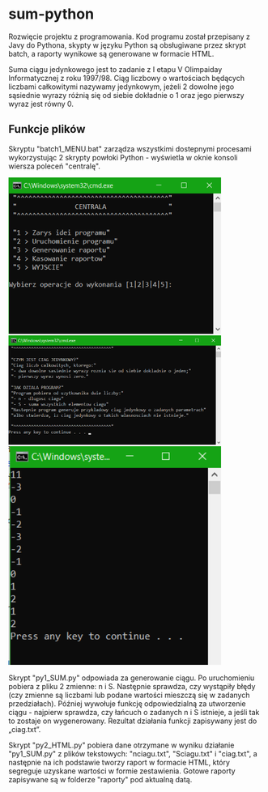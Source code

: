 # sum-python
Rozwięcie projektu z programowania. Kod programu został przepisany z Javy do Pythona, skypty w języku Python są obsługiwane przez skrypt batch,
a raporty wynikowe są generowane w formacie HTML.

Suma ciągu jedynkowego jest to zadanie z I etapu V Olimpaiday Informatycznej z roku 1997/98. 
Ciąg liczbowy o wartościach będących liczbami całkowitymi nazywamy jedynkowym, 
jeżeli 2 dowolne jego sąsiednie wyrazy różnią się od siebie dokładnie o 1 oraz jego pierwszy wyraz jest równy 0.

## Funkcje plików
Skryptu "batch1_MENU.bat" zarządza wszystkimi dostepnymi procesami wykorzystując 2 skrypty powłoki Python - wyświetla w oknie konsoli wiersza poleceń "centralę".

<img src="https://github.com/NcnKuba13/sum-python/blob/main/screens/menu0.png" width="420">

<img src="https://github.com/NcnKuba13/sum-python/blob/main/screens/menu1.png" width="420">

<img src="https://github.com/NcnKuba13/sum-python/blob/main/screens/2git.png" width="420">

Skrypt "py1_SUM.py" odpowiada za generowanie ciągu. Po uruchomieniu pobiera z pliku 2 zmienne: n i S. 
Następnie sprawdza, czy wystąpiły błędy (czy zmienne są liczbami lub podane wartości mieszczą się w zadanych przedziałach).
Później wywołuje funkcję odpowiedzialną za utworzenie ciągu - najpierw sprawdza, czy łańcuch o zadanych n i S istnieje, 
a jeśli tak to zostaje on wygenerowany. Rezultat działania funkcji zapisywany jest do „ciag.txt”.

Skrypt "py2_HTML.py" pobiera dane otrzymane w wyniku działanie "py1_SUM.py" z plików tekstowych: "nciagu.txt", "Sciagu.txt" i "ciag.txt", 
a następnie na ich podstawie tworzy raport w formacie HTML, który segreguje uzyskane wartości w formie zestawienia. 
Gotowe raporty zapisywane są w folderze "raporty" pod aktualną datą.
